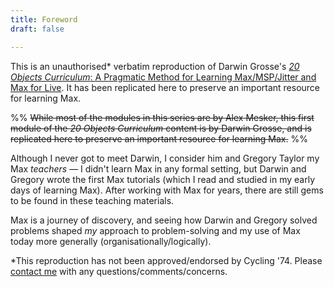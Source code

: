 ```yaml
---
title: Foreword
draft: false

---
```




This is an unauthorised\* verbatim reproduction of Darwin Grosse's [*20 Objects Curriculum*: A Pragmatic Method for Learning Max/MSP/Jitter and Max for Live](http://20objects.com). 
It has been replicated here to preserve an important resource for learning Max.

%%
~~While most of the modules in this series are by Alex Mesker, this first module of the *20 Objects Curriculum* content is by Darwin Grosse, and is replicated here to preserve an important resource for learning Max.~~
%%

Although I never got to meet Darwin, I consider him and Gregory Taylor my Max *teachers* — I didn't learn Max in any formal setting, but Darwin and Gregory wrote the first Max tutorials (which I read and studied in my early days of learning Max). After working with Max for years, there are still gems to be found in these teaching materials.

Max is a journey of discovery, and seeing how Darwin and Gregory solved problems shaped *my* approach to problem-solving and my use of Max today more generally (organisationally/logically).

\*This reproduction has not been approved/endorsed by Cycling '74. Please [contact me](about) with any questions/comments/concerns.
